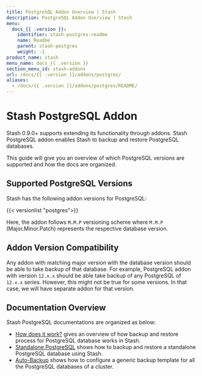 ```yaml
---
title: PostgreSQL Addon Overview | Stash
description: PostgreSQL Addon Overview | Stash
menu:
  docs_{{ .version }}:
    identifier: stash-postgres-readme
    name: Readme
    parent: stash-postgres
    weight: -1
product_name: stash
menu_name: docs_{{ .version }}
section_menu_id: stash-addons
url: /docs/{{ .version }}/addons/postgres/
aliases:
  - /docs/{{ .version }}/addons/postgres/README/
---
```


# Stash PostgreSQL Addon

Stash 0.9.0+ supports extending its functionality through addons. Stash PostgreSQL addon enables Stash to backup and restore PostgreSQL databases.

This guide will give you an overview of which PostgreSQL versions are supported and how the docs are organized.

## Supported PostgreSQL Versions

Stash has the following addon versions for PostgreSQL:

{{< versionlist "postgres">}}

Here, the addon follows `M.M.P` versioning scheme where `M.M.P` (Major.Minor.Patch) represents the respective database version.

## Addon Version Compatibility

Any addon with matching major version with the database version should be able to take backup of that database. For example, PostgreSQL addon with version `12.x.x` should be able take backup of any PostgreSQL of `12.x.x` series. However, this might not be true for some versions. In that case, we will have separate addon for that version.

## Documentation Overview

Stash PostgreSQL documentations are organized as below:

- [How does it work?](/docs/addons/postgres/overview/index.md) gives an overview of how backup and restore process for PostgreSQL database works in Stash.
- [Standalone PostgreSQL](/docs/addons/postgres/standalone/index.md) shows how to backup and restore a standalone PostgreSQL database using Stash.
- [Auto-Backup](/docs/addons/postgres/auto-backup/index.md) shows how to configure a generic backup template for all the PostgreSQL databases of a cluster.
